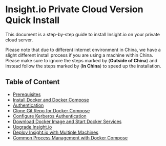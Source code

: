 # Insight.io Private Cloud Version Quick Install

This document is a step-by-step guide to install Insight.io on your private cloud server. 

Please note that due to different internet environment in China, we have a slight different install process if you are using a machine within China. Please make sure to ignore the steps marked by (**Outside of China**) and instead follow the steps marked by (**In China**) to speed up the installation.

## Table of Content
* [Prerequisites](./onpreinstall/PREREQUISITES.md)
* [Install Docker and Docker Compose](./onpreinstall/INSTALL_DOCKER.md)
* [Authentication](./onpreinstall/AUTHENTICATION.md)
* [Clone Git Repo for Docker Compose](./onpreinstall/CLONE_GIT_DOCKER_COMPOSE.md)
* [Configure Kerberos Authentication](./onpreinstall/CONFIGURE_KERBEROS.md)
* [Download Docker Image and Start Docker Services](./onpreinstall/DOWNLOAD_IMAGES.md)
* [Upgrade Insight.io](./onpreinstall/UPGRADE_INSIGHTIO.md)
* [Deploy Insight.io with Multiple Machines](./onpreinstall/DEPLOY_MULTIPLE_MACHINES.md)
* [Common Process Management with Docker Compose](./onpreinstall/COMMON_DOCKER_PROCESS_MANAGEMENT.md)
